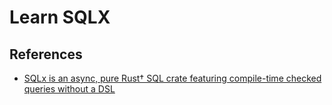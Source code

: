 # Learn SQLX 

## References 

- [SQLx is an async, pure Rust† SQL crate featuring compile-time checked queries without a DSL](https://github.com/launchbadge/sqlx)